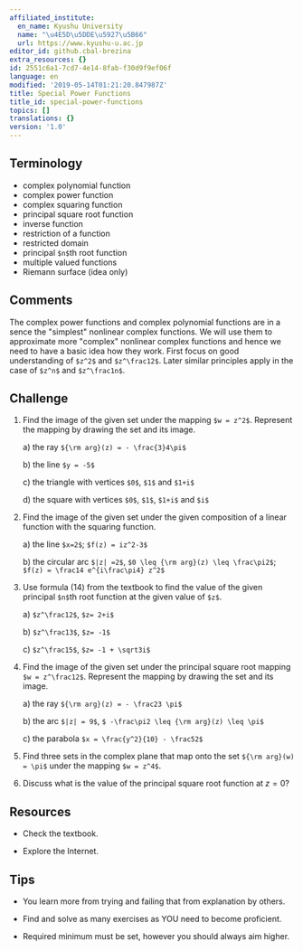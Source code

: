 ```yaml
---
affiliated_institute:
  en_name: Kyushu University
  name: "\u4E5D\u5DDE\u5927\u5B66"
  url: https://www.kyushu-u.ac.jp
editor_id: github.cbal-brezina
extra_resources: {}
id: 2551c6a1-7cd7-4e14-8fab-f30d9f9ef06f
language: en
modified: '2019-05-14T01:21:20.847987Z'
title: Special Power Functions
title_id: special-power-functions
topics: []
translations: {}
version: '1.0'
---
```


## Terminology 
- complex polynomial function
- complex power function
- complex squaring function
- principal square root function
- inverse function
- restriction of a function
- restricted domain
- principal `$n$`th root function
- multiple valued functions
- Riemann surface (idea only)


## Comments

The complex power functions and complex polynomial functions are in a sence the "simplest" nonlinear complex functions. We will 
use them to approximate more "complex" nonlinear complex functions and hence we need to have a basic idea how they work. First focus on 
good understanding of `$z^2$` and `$z^\frac12$`. Later similar principles apply in the case of `$z^n$` and `$z^\frac1n$`. 


## Challenge



1. Find the image of the given set under the mapping `$w = z^2$`. Represent the mapping by drawing the set and its image.
    
    a) the ray `${\rm arg}(z) = - \frac{3}4\pi$`

    b) the line `$y = -5$`
    
    c) the triangle with vertices `$0$`, `$1$` and `$1+i$`
    
    d) the square  with vertices `$0$`, `$1$`, `$1+i$` and `$i$`

2. Find the image of the given set under the given composition of a linear function with the squaring function.

    a) the line `$x=2$`; `$f(z) = iz^2-3$`
    
    b) the circular arc `$|z| =2$`, `$0 \leq {\rm arg}(z) \leq \frac\pi2$`; `$f(z) = \frac14 e^{i\frac\pi4} z^2$`
    

3. Use formula (14) from the textbook to find the value of the given principal `$n$`th root function at the given value of `$z$`. 
    
    a) `$z^\frac12$`, `$z= 2+i$`

    b) `$z^\frac13$`, `$z= -1$` 

    c) `$z^\frac15$`, `$z= -1 + \sqrt3i$`

4. Find the image of the given set under the principal square root mapping `$w = z^\frac12$`. Represent the mapping by drawing the set and its image.

    a) the ray `${\rm arg}(z) = - \frac23 \pi$`

    b) the arc `$|z| = 9$`, `$ -\frac\pi2 \leq {\rm arg}(z) \leq \pi$`
    
    c) the parabola `$x = \frac{y^2}{10} - \frac52$`


5. Find three sets in the complex plane that map onto the set `${\rm arg}(w) = \pi$` under the mapping `$w = z^4$`.

6. Discuss what is the value of the principal square root function at $z = 0$?



## Resources

- Check the textbook.

- Explore the Internet.



## Tips


- You learn more from trying and failing that from  explanation by others.

- Find and solve as many exercises as YOU need to become proficient.

- Required minimum must be set, however you should always aim higher.






